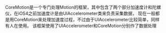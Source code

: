 CoreMotion是一个专门处理Motion的框架，其中包含了两个部分加速度计和陀螺仪，在iOS4之前加速度计是由UIAccelerometer类来负责采集数据，
现在一般都是用CoreMotion来处理加速度过程，不过由于UIAccelerometer比较简单，同样有人在使用。
该框架使用了UIAccelerometer和CoreMotion分别作了数据处理
